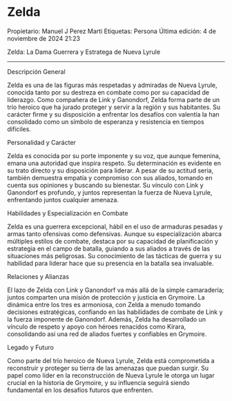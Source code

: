 # Zelda

Propietario: Manuel J Perez Marti
Etiquetas: Persona
Última edición: 4 de noviembre de 2024 21:23

Zelda: La Dama Guerrera y Estratega de Nueva Lyrule

---

Descripción General

Zelda es una de las figuras más respetadas y admiradas de Nueva Lyrule, conocida tanto por su destreza en combate como por su capacidad de liderazgo. Como compañera de Link y Ganondorf, Zelda forma parte de un trío heroico que ha jurado proteger y servir a la región y sus habitantes. Su carácter firme y su disposición a enfrentar los desafíos con valentía la han consolidado como un símbolo de esperanza y resistencia en tiempos difíciles.

Personalidad y Carácter

Zelda es conocida por su porte imponente y su voz, que aunque femenina, emana una autoridad que inspira respeto. Su determinación es evidente en su trato directo y su disposición para liderar. A pesar de su actitud seria, también demuestra empatía y compromiso con sus aliados, tomando en cuenta sus opiniones y buscando su bienestar. Su vínculo con Link y Ganondorf es profundo, y juntos representan la fuerza de Nueva Lyrule, enfrentando juntos cualquier amenaza.

Habilidades y Especialización en Combate

Zelda es una guerrera excepcional, hábil en el uso de armaduras pesadas y armas tanto ofensivas como defensivas. Aunque su especialización abarca múltiples estilos de combate, destaca por su capacidad de planificación y estrategia en el campo de batalla, guiando a sus aliados a través de las situaciones más peligrosas. Su conocimiento de las tácticas de guerra y su habilidad para liderar hace que su presencia en la batalla sea invaluable.

Relaciones y Alianzas

El lazo de Zelda con Link y Ganondorf va más allá de la simple camaradería; juntos comparten una misión de protección y justicia en Grymoire. La dinámica entre los tres es armoniosa, con Zelda a menudo tomando decisiones estratégicas, confiando en las habilidades de combate de Link y la fuerza imponente de Ganondorf. Además, Zelda ha desarrollado un vínculo de respeto y apoyo con héroes renacidos como Kirara, consolidando así una red de aliados fuertes y confiables en Grymoire.

Legado y Futuro

Como parte del trío heroico de Nueva Lyrule, Zelda está comprometida a reconstruir y proteger su tierra de las amenazas que puedan surgir. Su papel como líder en la reconstrucción de Nueva Lyrule le otorga un lugar crucial en la historia de Grymoire, y su influencia seguirá siendo fundamental en los desafíos futuros que enfrenten.